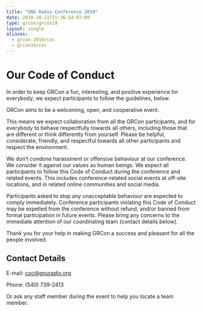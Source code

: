 ```yaml
---
title: "GNU Radio Conference 2019"
date: 2018-10-21T15:36:54-07:00
type: grcon/grcon19
layout: single
aliases:
  - grcon-2019/coc
  - grcon19/coc
---
```


# Our Code of Conduct

In order to keep GRCon a fun, interesting, and positive experience for everybody, we expect participants to follow the guidelines, below.

GRCon aims to be a welcoming, open, and cooperative event.

This means we expect collaboration from all the GRCon participants, and for everybody to behave respectfully towards all others, including those that are different or think differently from yourself. Please be helpful, considerate, friendly, and respectful towards all other participants and respect the environment.

We don’t condone harassment or offensive behaviour at our conference. We consider it against our values as human beings. We expect all participants to follow this Code of Conduct during the conference and related events. This includes conference-related social events at off-site locations, and in related online communities and social media.

Participants asked to stop any unacceptable behaviour are expected to comply immediately. Conference participants violating this Code of Conduct may be expelled from the conference without refund, and/or banned from formal participation in future events. Please bring any concerns to the immediate attention of our coordinating team (contact details below).

Thank you for your help in making GRCon a success and pleasant for all the people involved.

## Contact Details

E-mail: coc@gnuradio.org

Phone: (540) 739-2413

Or ask any staff member during the event to help you locate a team member.
